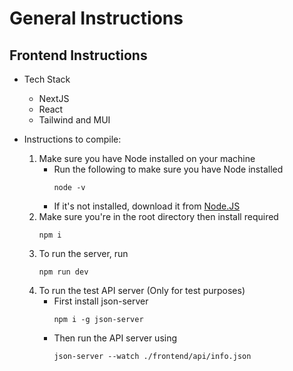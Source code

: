 # General Instructions
## Frontend Instructions

- Tech Stack
    - NextJS
    - React
    - Tailwind and MUI

- Instructions to compile:
    1. Make sure you have Node installed on your machine
        - Run the following to make sure you have Node installed
            ```
            node -v
            ```
        - If it's not installed, download it from [Node.JS](https://nodejs.org/) 
    2. Make sure you're in the root directory then install required
        ```shell
        npm i
        ```
    3. To run the server, run
        ```shell
        npm run dev
        ```
    4. To run the test API server (Only for test purposes)
        - First install json-server
            ```shell
            npm i -g json-server
            ```
        - Then run the API server using
            ```shell
            json-server --watch ./frontend/api/info.json
            ```
